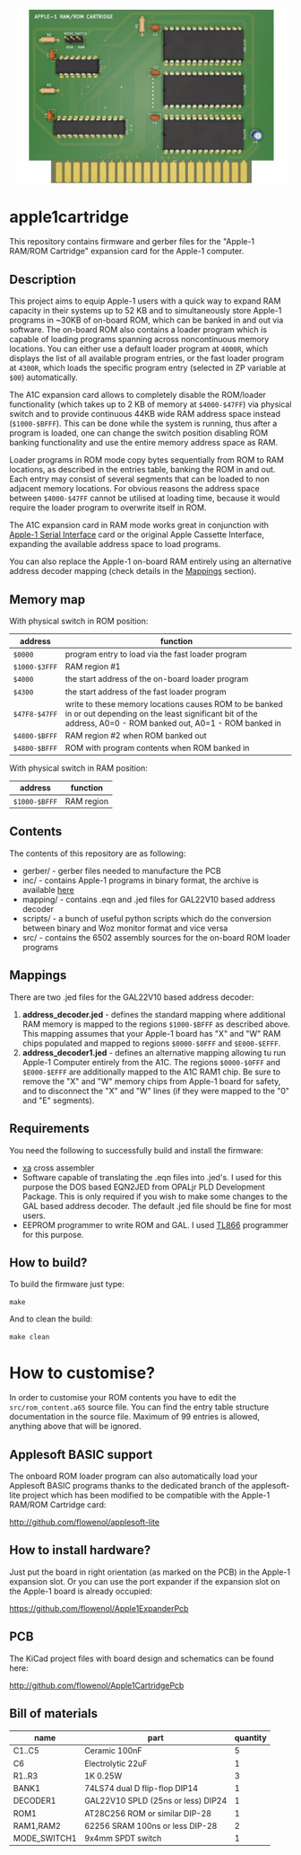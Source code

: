 ![apple1cartridge](/apple1cartridge.jpg)

# apple1cartridge

This repository contains firmware and gerber files for the "Apple-1 RAM/ROM Cartridge" expansion card for the Apple-1 computer.

## Description

This project aims to equip Apple-1 users with a quick way to expand RAM capacity in their systems up to 52 KB and to simultaneously
store Apple-1 programs in ~30KB of on-board ROM, which can be banked in and out via software. The on-board ROM also contains a loader
program which is capable of loading programs spanning across noncontinuous memory locations. You can either use a default loader
program at `4000R`, which displays the list of all available program entries, or the fast loader program at `4300R`, which loads the
specific program entry (selected in ZP variable at `$00`) automatically.

The A1C expansion card allows to completely disable the ROM/loader functionality (which takes up to 2 KB of memory at `$4000-$47FF`)
via physical switch and to provide continuous 44KB wide RAM address space instead (`$1000-$BFFF`). This can be done while the
system is running, thus after a program is loaded, one can change the switch position disabling ROM banking functionality
and use the entire memory address space as RAM.

Loader programs in ROM mode copy bytes sequentially from ROM to RAM locations, as described in the entries table, banking the ROM
in and out. Each entry may consist of several segments that can be loaded to non adjacent memory locations. For obvious reasons
the address space between `$4000-$47FF` cannot be utilised at loading time, because it would require the loader program
to overwrite itself in ROM.

The A1C expansion card in RAM mode works great in conjunction with [Apple-1 Serial Interface](http://github.com/flowenol/apple1serial)
card or the original Apple Cassette Interface, expanding the available address space to load programs.

You can also replace the Apple-1 on-board RAM entirely using an alternative address decoder mapping (check details in the [Mappings](#mappings) section).

## Memory map

With physical switch in ROM position:

| address | function |
| --- | --- |
| `$0000` | program entry to load via the fast loader program |
| `$1000-$3FFF` | RAM region #1 |
| `$4000` | the start address of the on-board loader program |
| `$4300` | the start address of the fast loader program |
| `$47F8-$47FF` | write to these memory locations causes ROM to be banked in or out depending on the least significant bit of the address, A0=0 - ROM banked out, A0=1 - ROM banked in  |
| `$4800-$BFFF` | RAM region #2 when ROM banked out |
| `$4800-$BFFF` | ROM with program contents when ROM banked in |

With physical switch in RAM position:

| address | function |
| --- | --- |
| `$1000-$BFFF` | RAM region |

## Contents

The contents of this repository are as following:

* gerber/ - gerber files needed to manufacture the PCB
* inc/ - contains Apple-1 programs in binary format, the archive is available [here](https://drive.google.com/file/d/1G0ycKSszlr45RE8Rp6eW-0qxz4MS9qDN/view?usp=sharing)
* mapping/ - contains .eqn and .jed files for GAL22V10 based address decoder
* scripts/ - a bunch of useful python scripts which do the conversion between binary and Woz monitor format and vice versa
* src/ - contains the 6502 assembly sources for the on-board ROM loader programs

## Mappings

There are two .jed files for the GAL22V10 based address decoder:

1. **address_decoder.jed** - defines the standard mapping where additional RAM memory is mapped to the regions `$1000-$BFFF` as
described above. This mapping assumes that your Apple-1 board has "X" and "W" RAM chips populated and mapped to regions
`$0000-$0FFF` and `$E000-$EFFF`.
2. **address_decoder1.jed** - defines an alternative mapping allowing tu run Apple-1 Computer entirely from the A1C. The regions
`$0000-$0FFF` and `$E000-$EFFF` are additionally mapped to the A1C RAM1 chip. Be sure to remove the "X" and "W" memory chips
from Apple-1 board for safety, and to disconnect the "X" and "W" lines (if they were mapped to the "0" and "E" segments).

## Requirements

You need the following to successfully build and install the firmware:

* [xa](https://www.floodgap.com/retrotech/xa/) cross assembler
* Software capable of translating the .eqn files into .jed's. I used for this purpose the DOS based EQN2JED from OPALjr PLD Development Package. This is only required if you wish to make some changes to the GAL based address decoder. The default .jed file should be fine for most users.
* EEPROM programmer to write ROM and GAL. I used [TL866](http://autoelectric.cn/EN/TL866_main.html) programmer for this purpose.

## How to build?

To build the firmware just type:

`make`

And to clean the build:

`make clean`

# How to customise?

In order to customise your ROM contents you have to edit the `src/rom_content.a65` source file. You can find the entry table structure
documentation in the source file. Maximum of 99 entries is allowed, anything above that will be ignored.

## Applesoft BASIC support

The onboard ROM loader program can also automatically load your Applesoft BASIC programs thanks to the dedicated branch of the
applesoft-lite project which has been modified to be compatible with the Apple-1 RAM/ROM Cartridge card:

http://github.com/flowenol/applesoft-lite

## How to install hardware?

Just put the board in right orientation (as marked on the PCB) in the Apple-1 expansion slot.
Or you can use the port expander if the expansion slot on the Apple-1 board is already occupied:

https://github.com/flowenol/Apple1ExpanderPcb

## PCB

The KiCad project files with board design and schematics can be found here:

http://github.com/flowenol/Apple1CartridgePcb


## Bill of materials

| name | part | quantity |
| --- | --- | --- |
| C1..C5  | Ceramic 100nF | 5 |
| C6      | Electrolytic 22uF | 1 |
| R1..R3  | 1K 0.25W       | 3 |
| BANK1   | 74LS74 dual D flip-flop DIP14 | 1 |
| DECODER1  | GAL22V10 SPLD (25ns or less) DIP24 | 1 |
| ROM1      | AT28C256 ROM or similar DIP-28 | 1 |
| RAM1,RAM2 | 62256 SRAM 100ns or less DIP-28 | 2 |
| MODE_SWITCH1 | 9x4mm SPDT switch | 1 |
